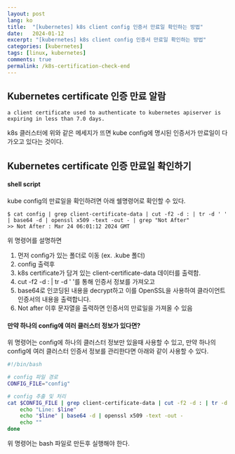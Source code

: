 ```yaml
---
layout: post
lang: ko
title:  "[kubernetes] k8s client config 인증서 만료일 확인하는 방법"
date:   2024-01-12
excerpt: "[kubernetes] k8s client config 인증서 만료일 확인하는 방법"
categories: [kubernetes]
tags: [linux, kubernetes]
comments: true
permalink: /k8s-certification-check-end
---
```


## Kubernetes certificate 인증 만료 알람
```
a client certificate used to authenticate to kubernetes apiserver is expiring in less than 7.0 days.
```
k8s 클러스터에 위와 같은 메세지가 뜨면 kube config에 명시된 인증서가 만료일이 다가오고 있다는 것이다. 

## Kubernetes certificate 인증 만료일 확인하기
#### shell script
kube config의 만료일을 확인하려면 아래 쉘명령어로 확인할 수 있다. 
```
$ cat config | grep client-certificate-data | cut -f2 -d : | tr -d ' ' | base64 -d | openssl x509 -text -out - | grep "Not After"
>> Not After : Mar 24 06:01:12 2024 GMT
```
위 명령어를 설명하면

1) 먼저 config가 있는 폴더로 이동 (ex. .kube 폴더)
2) config 출력후
3) k8s certificate가 담겨 있는 client-certificate-data 데이터를 출력함.
4) cut -f2 -d : | tr -d ' '를 통해 인증서 정보를 가져오고
5) base64로 인코딩된 내용을 decrypt하고 이를 OpenSSL을 사용하여 클라이언트 인증서의 내용을 출력합니다.
6) Not after 이후 문자열을 출력하면 인증서의 만료일을 가져올 수 있음

#### 만약 하나의 config에 여러 클러스터 정보가 있다면?
위 명령어는 config에 하나의 클러스터 정보만 있을때 사용할 수 있고, 만약 하나의 config에 여러 클러스터 인증서 정보를 관리한다면 아래와 같이 사용할 수 있다. 
``` bash
#!/bin/bash

# config 파일 경로
CONFIG_FILE="config"

# config 추출 및 처리
cat $CONFIG_FILE | grep client-certificate-data | cut -f2 -d : | tr -d ' ' | while read -r line; do
    echo "Line: $line"
    echo "$line" | base64 -d | openssl x509 -text -out -
    echo ""
done

```
위 명령어는 bash 파일로 만든후 실행해야 한다. 
